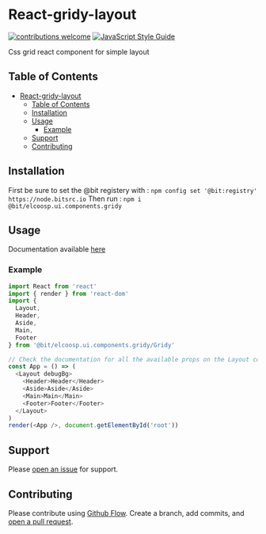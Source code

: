 # React-gridy-layout

[![contributions welcome](https://img.shields.io/badge/contributions-welcome-brightgreen.svg?style=flat)](https://github.com/elcoosp/react-gridy-layout/issues)
[![JavaScript Style Guide](https://img.shields.io/badge/code_style-standard-brightgreen.svg)](https://standardjs.com)

Css grid react component for simple layout

## Table of Contents

- [React-gridy-layout](#react-gridy-layout)
  - [Table of Contents](#table-of-contents)
  - [Installation](#installation)
  - [Usage](#usage)
    - [Example](#example)
  - [Support](#support)
  - [Contributing](#contributing)

## Installation

First be sure to set the @bit registery with :
`npm config set '@bit:registry' https://node.bitsrc.io`
Then run :
`npm i @bit/elcoosp.ui.components.gridy`

## Usage

Documentation available [here](https://bitsrc.io/elcoosp/ui/components/gridy)

### Example

```javascript
import React from 'react'
import { render } from 'react-dom'
import {
  Layout,
  Header,
  Aside,
  Main,
  Footer
} from '@bit/elcoosp.ui.components.gridy/Gridy'

// Check the documentation for all the available props on the Layout component
const App = () => (
  <Layout debugBg>
    <Header>Header</Header>
    <Aside>Aside</Aside>
    <Main>Main</Main>
    <Footer>Footer</Footer>
  </Layout>
)
render(<App />, document.getElementById('root'))
```

## Support

Please [open an issue](https://github.com/elcoosp/react-gridy-layout/issues/new) for support.

## Contributing

Please contribute using [Github Flow](https://guides.github.com/introduction/flow/). Create a branch, add commits, and [open a pull request](https://github.com/elcoosp/react-gridy-layout/compare/).
